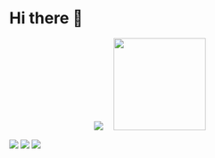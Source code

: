 <h1>Hi there 👋</h1>

<p align="center">
  <img src="https://github-readme-stats.vercel.app/api?username=srujanpatil&show_icons=true&hide_title=true">&nbsp;&nbsp;&nbsp;&nbsp;
  <img height="165"  src="https://github-readme-stats.vercel.app/api/top-langs/?username=srujanpatil&layout=compact&langs_count=10"/>
    
  <a href="https://twitter.com/zrujan"><img src="https://img.shields.io/badge/Twitter--_.svg?style=social&logo=twitter"></a>
  <a href="https://www.linkedin.com/in/sruj"><img src="https://img.shields.io/badge/LinkedIn--_.svg?style=social&logo=linkedin"></a>
  <a href="https://angel.co/srujan"><img src="https://img.shields.io/badge/AngelList--_.svg?style=social&logo=angellist"></a>
</p>
